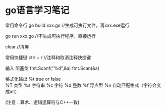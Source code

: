 # go语言学习笔记

常用命令行
go build xxx.go        //生成可执行文件，再xxx.exe运行

go run xxx.go          //不生成可执行程序，直接运行

clear                   //清屏


常用快捷键
ctrl + /    //注释和取消注释快捷键

输入
阻塞型
fmt.Scanf("%d",&a)
fmt.Scan(&a)


格式化输出
%t true or false   
%T  类型
%s 字符串
%c 字符
%d 整数
%f 浮点型
%v 自动匹配格式（字符会变成int）


(注意：算术、逻辑运算符与C++一致)